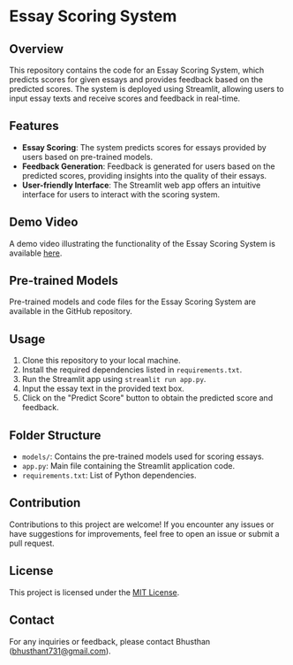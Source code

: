 # Essay Scoring System

## Overview
This repository contains the code for an Essay Scoring System, which predicts scores for given essays and provides feedback based on the predicted scores. The system is deployed using Streamlit, allowing users to input essay texts and receive scores and feedback in real-time.

## Features
- **Essay Scoring**: The system predicts scores for essays provided by users based on pre-trained models.
- **Feedback Generation**: Feedback is generated for users based on the predicted scores, providing insights into the quality of their essays.
- **User-friendly Interface**: The Streamlit web app offers an intuitive interface for users to interact with the scoring system.

## Demo Video
A demo video illustrating the functionality of the Essay Scoring System is available [here](https://drive.google.com/file/d/1dxNZlpVagBCAktxl7_hrISG0R0_K2zyU/view?usp=drive_link).

## Pre-trained Models
Pre-trained models and code files for the Essay Scoring System are available in the GitHub repository.

## Usage
1. Clone this repository to your local machine.
2. Install the required dependencies listed in `requirements.txt`.
3. Run the Streamlit app using `streamlit run app.py`.
4. Input the essay text in the provided text box.
5. Click on the "Predict Score" button to obtain the predicted score and feedback.

## Folder Structure
- `models/`: Contains the pre-trained models used for scoring essays.
- `app.py`: Main file containing the Streamlit application code.
- `requirements.txt`: List of Python dependencies.

## Contribution
Contributions to this project are welcome! If you encounter any issues or have suggestions for improvements, feel free to open an issue or submit a pull request.

## License
This project is licensed under the [MIT License](LICENSE).

## Contact
For any inquiries or feedback, please contact Bhusthan (bhusthant731@gmail.com).

